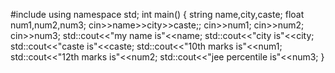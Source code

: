 #include <iostream>
using namespace std;
int main()
{
   string name,city,caste;
   float num1,num2,num3;
   cin>>name>>city>>caste;;
   cin>>num1;
   cin>>num2;
   cin>>num3;
   std::cout<<"my name is"<<name;
   std::cout<<"city is"<<city;
   std::cout<<"caste is"<<caste;
   std::cout<<"10th marks is"<<num1;
   std::cout<<"12th marks is"<<num2;
   std::cout<<"jee percentile is"<<num3;
} 
